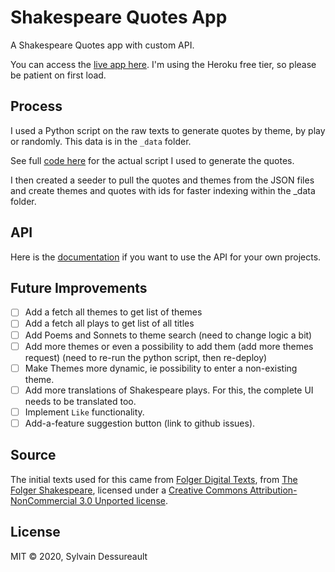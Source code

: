 # Shakespeare Quotes App

A Shakespeare Quotes app with custom API.

You can access the [live app here](https://shakespeare-quotes-gen.herokuapp.com/). I'm using the Heroku free tier, so please be patient on first load.

## Process

I used a Python script on the raw texts to generate quotes by theme, by play or randomly. This data is in the `_data` folder.

See full [code here](https://github.com/syldess/shakespeare-quotes-generator) for the actual script I used to generate the quotes.

I then created a seeder to pull the quotes and themes from the JSON files and create themes and quotes with ids for faster indexing within the \_data folder.

## API

Here is the [documentation](https://documenter.getpostman.com/view/13762589/TVmS6Zyj) if you want to use the API for your own projects.

## Future Improvements

- [ ] Add a fetch all themes to get list of themes
- [ ] Add a fetch all plays to get list of all titles
- [ ] Add Poems and Sonnets to theme search (need to change logic a bit)
- [ ] Add more themes or even a possibility to add them (add more themes request) (need to re-run the python script, then re-deploy)
- [ ] Make Themes more dynamic, ie possibility to enter a non-existing theme.
- [ ] Add more translations of Shakespeare plays. For this, the complete UI needs to be translated too.
- [ ] Implement `Like` functionality.
- [ ] Add-a-feature suggestion button (link to github issues).

## Source

The initial texts used for this came from [Folger Digital Texts](https://shakespeare.folger.edu/download-the-folger-shakespeare-complete-set/), from [The Folger Shakespeare](<(https://shakespeare.folger.edu/)>), licensed under a [Creative Commons Attribution-NonCommercial 3.0 Unported license](https://creativecommons.org/licenses/by-nc/3.0/deed.en_US).

## License

MIT &copy; 2020, Sylvain Dessureault

